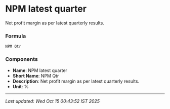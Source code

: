 # NPM latest quarter
Net profit margin as per latest quarterly results.

### Formula
```text
NPM Qtr
```


### Components
- **Name**: NPM latest quarter
- **Short Name**: NPM Qtr
- **Description**: Net profit margin as per latest quarterly results.
- **Unit**: %

---
*Last updated: Wed Oct 15 00:43:52 IST 2025*
